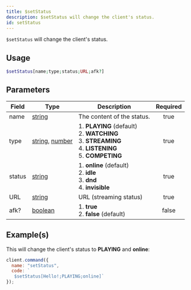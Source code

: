 ```yaml
---
title: $setStatus
description: $setStatus will change the client's status.
id: setStatus
---
```


`$setStatus` will change the client's status.

## Usage

```php
$setStatus[name;type;status;URL;afk?]
```

## Parameters

| Field  | Type                                                                                                                                                                                                 | Description                                                                                                             | Required |
| ------ | ---------------------------------------------------------------------------------------------------------------------------------------------------------------------------------------------------- | ----------------------------------------------------------------------------------------------------------------------- | :------: |
| name   | [string](https://developer.mozilla.org/en-US/docs/Web/JavaScript/Reference/Global_Objects/String)                                                                                                    | The content of the status.                                                                                              |   true   |
| type   | [string](https://developer.mozilla.org/en-US/docs/Web/JavaScript/Reference/Global_Objects/String), [number](https://developer.mozilla.org/en-us/docs/web/javascript/reference/global_objects/number) | 1. **PLAYING** (default) <br /> 2. **WATCHING** <br /> 3. **STREAMING** <br /> 4. **LISTENING** <br /> 5. **COMPETING** |   true   |
| status | [string](https://developer.mozilla.org/en-US/docs/Web/JavaScript/Reference/Global_Objects/String)                                                                                                    | 1. **online** (default) <br /> 2. **idle** <br /> 3. **dnd** <br /> 4. **invisible**                                    |   true   |
| URL    | [string](https://developer.mozilla.org/en-US/docs/Web/JavaScript/Reference/Global_Objects/String)                                                                                                    | URL (streaming status)                                                                                                  |   true   |
| afk?   | [boolean](https://developer.mozilla.org/en-US/docs/Web/JavaScript/Reference/Global_Objects/Boolean)                                                                                                  | 1. **true** <br /> 2. **false** (default)                                                                               |  false   |

## Example(s)

This will change the client's status to **PLAYING** and **online**:

```javascript
client.command({
  name: "setStatus",
  code: `
   $setStatus[Hello!;PLAYING;online]`
});
```
